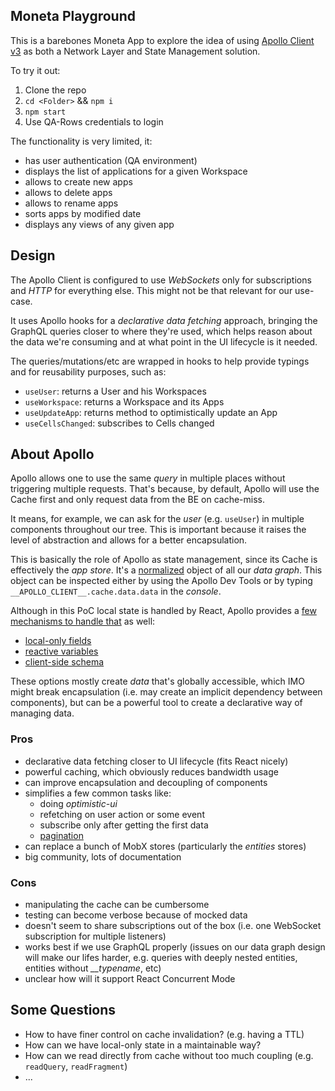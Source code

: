 ## Moneta Playground

This is a barebones Moneta App to explore the idea of using [Apollo Client v3][1] as both a Network Layer and State Management solution.

To try it out:

1. Clone the repo
1. `cd <Folder>` && `npm i`
1. `npm start`
1. Use QA-Rows credentials to login

The functionality is very limited, it:

- has user authentication (QA environment)
- displays the list of applications for a given Workspace
- allows to create new apps
- allows to delete apps
- allows to rename apps
- sorts apps by modified date
- displays any views of any given app

## Design

The Apollo Client is configured to use _WebSockets_ only for subscriptions and _HTTP_ for everything else. This might not be that relevant for our use-case.

It uses Apollo hooks for a _declarative data fetching_ approach, bringing the GraphQL queries closer to where they're used, which helps reason about the data we're consuming and at what point in the UI lifecycle is it needed.

The queries/mutations/etc are wrapped in hooks to help provide typings and for reusability purposes, such as:

- `useUser`: returns a User and his Workspaces
- `useWorkspace`: returns a Workspace and its Apps
- `useUpdateApp`: returns method to optimistically update an App
- `useCellsChanged`: subscribes to Cells changed

## About Apollo

Apollo allows one to use the same _query_ in multiple places without triggering multiple requests. That's because, by default, Apollo will use the Cache first and only request data from the BE on cache-miss.

It means, for example, we can ask for the _user_ (e.g. `useUser`) in multiple components throughout our tree. This is important because it raises the level of abstraction and allows for a better encapsulation.

This is basically the role of Apollo as state management, since its Cache is effectively the _app store_. It's a [normalized][2] object of all our _data graph_. This object can be inspected either by using the Apollo Dev Tools or by typing `__APOLLO_CLIENT__.cache.data.data` in the _console_.

Although in this PoC local state is handled by React, Apollo provides a [few mechanisms to handle that][6] as well:

- [local-only fields][3]
- [reactive variables][4]
- [client-side schema][5]

These options mostly create _data_ that's globally accessible, which IMO might break encapsulation (i.e. may create an implicit dependency between components), but can be a powerful tool to create a declarative way of managing data.

### Pros

- declarative data fetching closer to UI lifecycle (fits React nicely)
- powerful caching, which obviously reduces bandwidth usage
- can improve encapsulation and decoupling of components
- simplifies a few common tasks like:
  - doing _optimistic-ui_
  - refetching on user action or some event
  - subscribe only after getting the first data
  - [pagination][7]
- can replace a bunch of MobX stores (particularly the _entities_ stores)
- big community, lots of documentation

### Cons

- manipulating the cache can be cumbersome
- testing can become verbose because of mocked data
- doesn't seem to share subscriptions out of the box (i.e. one WebSocket subscription for multiple listeners)
- works best if we use GraphQL properly (issues on our data graph design will make our lifes harder, e.g. queries with deeply nested entities, entities without _\_\_typename_, etc)
- unclear how will it support React Concurrent Mode


## Some Questions

- How to have finer control on cache invalidation? (e.g. having a TTL)
- How can we have local-only state in a maintainable way?
- How can we read directly from cache without too much coupling (e.g. `readQuery`, `readFragment`)
- ...

[1]: https://www.apollographql.com/docs/react/
[2]: https://www.apollographql.com/docs/react/caching/cache-configuration/#data-normalization
[3]: https://www.apollographql.com/docs/react/local-state/managing-state-with-field-policies/
[4]: https://www.apollographql.com/docs/react/local-state/reactive-variables/
[5]: https://www.apollographql.com/docs/react/local-state/client-side-schema/
[6]: https://www.apollographql.com/docs/react/local-state/local-state-management/
[7]: https://www.apollographql.com/docs/react/pagination/overview/
